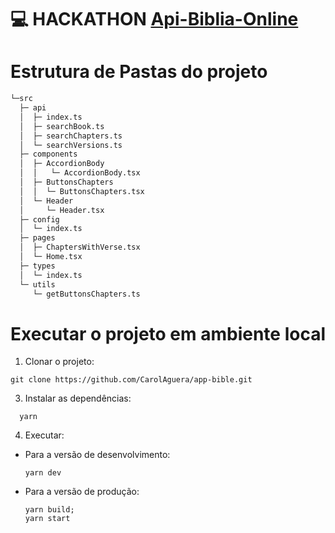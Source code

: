 # 💻 HACKATHON [Api-Biblia-Online](https://www.abibliadigital.com.br)

# Estrutura de Pastas do projeto

 ```md
└─src
   ├─ api
   │  ├─ index.ts
   │  ├─ searchBook.ts
   │  ├─ searchChapters.ts
   │  └─ searchVersions.ts
   ├─ components
   │  ├─ AccordionBody
   │  │   └─ AccordionBody.tsx
   │  ├─ ButtonsChapters
   │  │  └─ ButtonsChapters.tsx
   │  └─ Header
   │     └─ Header.tsx
   ├─ config
   │  └─ index.ts
   ├─ pages
   │  ├─ ChaptersWithVerse.tsx
   │  └─ Home.tsx
   ├─ types
   │  └─ index.ts
   └─ utils
      └─ getButtonsChapters.ts
```

# Executar o projeto em ambiente local

1. Clonar o projeto:

```console
git clone https://github.com/CarolAguera/app-bible.git
```

3. Instalar as dependências:

```console
  yarn
```

4. Executar:

- Para a versão de desenvolvimento:

  ```console
  yarn dev
  ```

- Para a versão de produção:

  ```console
  yarn build;
  yarn start
  ```
